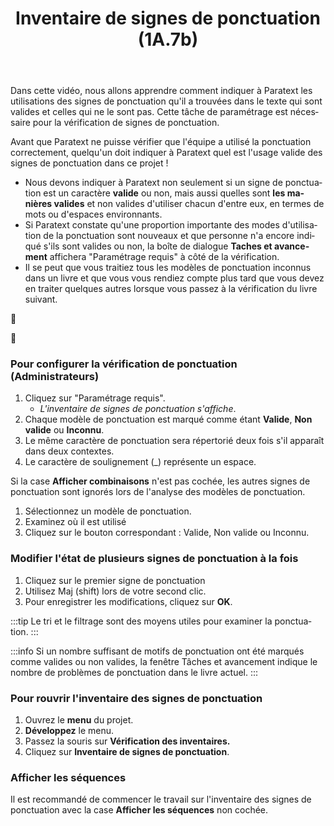 ﻿---
lang: fr
title: Inventaire de signes de ponctuation (1A.7b)
---
Dans cette vidéo, nous allons apprendre comment indiquer à Paratext les utilisations des signes de ponctuation qu'il a trouvées dans le texte qui sont valides et celles qui ne le sont pas. Cette tâche de paramétrage est nécessaire pour la vérification de signes de ponctuation.

Avant que Paratext ne puisse vérifier que l'équipe a utilisé la ponctuation correctement, quelqu'un doit indiquer à Paratext quel est l'usage valide des signes de ponctuation dans ce projet !

-  Nous devons indiquer à Paratext non seulement si un signe de ponctuation est un caractère **valide** ou non, mais aussi quelles sont **les manières valides** et non valides d'utiliser chacun d'entre eux, en termes de mots ou d'espaces environnants.
-  Si Paratext constate qu'une proportion importante des modes d'utilisation de la ponctuation sont nouveaux et que personne n'a encore indiqué s'ils sont valides ou non, la boîte de dialogue **Taches et avancement** affichera "Paramétrage requis" à côté de la vérification.
-  Il se peut que vous traitiez tous les modèles de ponctuation inconnus dans un livre et que vous vous rendiez compte plus tard que vous devez en traiter quelques autres lorsque vous passez à la vérification du livre suivant.

📄

📄

### Pour configurer la vérification de ponctuation (Administrateurs)

1.  Cliquez sur "Paramétrage requis".
     -  *L'inventaire de signes de ponctuation s'affiche*.  
1.  Chaque modèle de ponctuation est marqué comme étant **Valide**, **Non valide** ou **Inconnu**.
1.  Le même caractère de ponctuation sera répertorié deux fois s'il apparaît dans deux contextes.
1.  Le caractère de soulignement (_) représente un espace.

Si la case **Afficher combinaisons** n'est pas cochée, les autres signes de ponctuation sont ignorés lors de l'analyse des modèles de ponctuation.

1.  Sélectionnez un modèle de ponctuation.
1.  Examinez où il est utilisé
1.  Cliquez sur le bouton correspondant : Valide, Non valide ou Inconnu.

### Modifier l'état de plusieurs signes de ponctuation à la fois

1.  Cliquez sur le premier signe de ponctuation
1.  Utilisez Maj (shift) lors de votre second clic.
1.  Pour enregistrer les modifications, cliquez sur **OK**.

:::tip
Le tri et le filtrage sont des moyens utiles pour examiner la ponctuation.
:::


:::info
Si un nombre suffisant de motifs de ponctuation ont été marqués comme valides ou non valides, la fenêtre Tâches et avancement indique le nombre de problèmes de ponctuation dans le livre actuel.
:::
### Pour rouvrir l'inventaire des signes de ponctuation

1.  Ouvrez le **menu** du projet.
1.  **Développez** le menu.
1.  Passez la souris sur **Vérification des inventaires.**
1.  Cliquez sur **Inventaire de signes de ponctuation**.

### Afficher les séquences

Il est recommandé de commencer le travail sur l'inventaire des signes de ponctuation avec la case **Afficher les séquences** non cochée.
